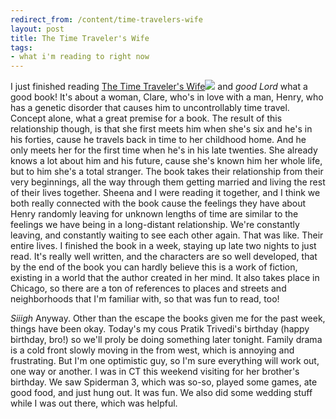 ```yaml
---
redirect_from: /content/time-travelers-wife
layout: post
title: The Time Traveler's Wife
tags:
- what i'm reading to right now
---
```

I just finished reading [The Time Traveler's Wife](http://www.amazon.com/gp/search?ie=UTF8&#38;keywords=a%20time%20travelers%20wife&#38;tag=nikhiltrivedi-20&#38;index=books&#38;linkCode=ur2&#38;camp=1789&#38;creative=9325)![](http://www.assoc-amazon.com/e/ir?t=nikhiltrivedi-20&l=ur2&o=1) and _good Lord_ what a good book! It's about a woman, Clare, who's in love with a man, Henry, who has a genetic disorder that causes him to uncontrollably time travel. Concept alone, what a great premise for a book. The result of this relationship though, is that she first meets him when she's six and he's in his forties, cause he travels back in time to her childhood home. And he only meets her for the first time when he's in his late twenties. She already knows a lot about him and his future, cause she's known him her whole life, but to him she's a total stranger. The book takes their relationship from their very beginnings, all the way through them getting married and living the rest of their lives together. Sheena and I were reading it together, and I think we both really connected with the book cause the feelings they have about Henry randomly leaving for unknown lengths of time are similar to the feelings we have being in a long-distant relationship. We're constantly leaving, and constantly waiting to see each other again. That was like. Their entire lives. I finished the book in a week, staying up late two nights to just read. It's really well written, and the characters are so well developed, that by the end of the book you can hardly believe this is a work of fiction, existing in a world that the author created in her mind. It also takes place in Chicago, so there are a ton of references to places and streets and neighborhoods that I'm familiar with, so that was fun to read, too!

_Siiigh_ Anyway. Other than the escape the books given me for the past week, things have been okay. Today's my cous Pratik Trivedi's birthday (happy birthday, bro!) so we'll proly be doing something later tonight. Family drama is a cold front slowly moving in the from west, which is annoying and frustrating. But I'm one optimistic guy, so I'm sure everything will work out, one way or another. I was in CT this weekend visiting for her brother's birthday. We saw Spiderman 3, which was so-so, played some games, ate good food, and just hung out. It was fun. We also did some wedding stuff while I was out there, which was helpful.
